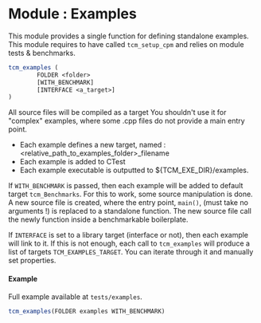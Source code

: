# Module : Examples

This module provides a single function for defining standalone examples.
This module requires to have called `tcm_setup_cpm` and relies on module tests & benchmarks.

```cmake
tcm_examples (
        FOLDER <folder>
        [WITH_BENCHMARK]
        [INTERFACE <a_target>]
)
```
All source files will be compiled as a target
You shouldn't use it for "complex" examples, where some .cpp files do not provide a main entry point.
- Each example defines a new target, named : <relative_path_to_examples_folder>_filename
- Each example is added to CTest
- Each example executable is outputted to ${TCM_EXE_DIR}/examples.

If `WITH_BENCHMARK` is passed, then each example will be added to default target `tcm_Benchmarks`.
For this to work, some source manipulation is done.
A new source file is created, where the entry point, `main()`, (must take no arguments !) is replaced to a standalone function.
The new source file call the newly function inside a benchmarkable boilerplate.

If `INTERFACE` is set to a library target (interface or not), then each example will link to it.
If this is not enough, each call to `tcm_examples` will produce a list of targets `TCM_EXAMPLES_TARGET`.
You can iterate through it and manually set properties.

#### Example

Full example available at `tests/examples`.

```cmake
tcm_examples(FOLDER examples WITH_BENCHMARK)
```
